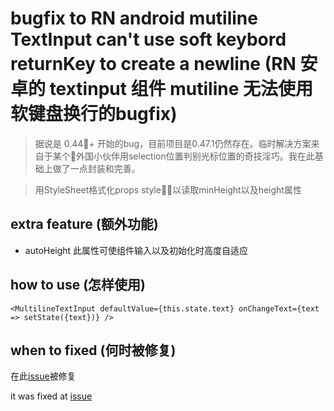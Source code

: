 # bugfix to RN android mutiline TextInput  can't use soft keybord returnKey to create a newline (RN 安卓的 textinput 组件 mutiline 无法使用软键盘换行的bugfix)
> 据说是 0.44+ 开始的bug，目前项目是0.47.1仍然存在。临时解决方案来自于某个外国小伙伴用selection位置判别光标位置的奇技淫巧。我在此基础上做了一点封装和完善。

> 用StyleSheet格式化props style，以读取minHeight以及height属性
## extra feature (额外功能)

- autoHeight 此属性可使组件输入以及初始化时高度自适应

## how to use (怎样使用)

```<MultilineTextInput defaultValue={this.state.text} onChangeText={text => setState({text})} />```


## when to fixed (何时被修复)


在此[issue](https://github.com/facebook/react-native/issues/12717)被修复

it was fixed at [issue](https://github.com/facebook/react-native/issues/12717)




